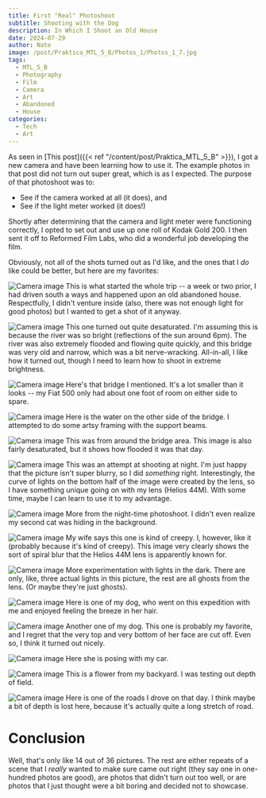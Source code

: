 ```yaml
---
title: First "Real" Photoshoot
subtitle: Shooting with the Dog
description: In Which I Shoot an Old House
date: 2024-07-29
author: Nate
image: /post/Praktica_MTL_5_B/Photos_1/Photos_1_7.jpg
tags:
  - MTL_5_B
  - Photography
  - Film
  - Camera
  - Art
  - Abandoned
  - House
categories:
  - Tech
  - Art
---
```

As seen in [This post]({{< ref "/content/post/Praktica_MTL_5_B" >}}), I got a new camera and have been learning how to use it.  The example photos in that post did not turn out super great, which is as I expected.  The purpose of that photoshoot was to: 
- See if the camera worked at all (it does), and
- See if the light meter worked (it does!)

Shortly after determining that the camera and light meter were functioning correctly, I opted to set out and use up one roll of Kodak Gold 200.  I then sent it off to Reformed Film Labs, who did a wonderful job developing the film.

Obviously, not all of the shots turned out as I'd like, and the ones that I *do* like could be better, but here are my favorites:


![Camera image](/post/Praktica_MTL_5_B/Photos_1/Photos_1_7.jpg)
This is what started the whole trip -- a week or two prior, I had driven south a ways and happened upon an old abandoned house.  Respectfully, I didn't venture inside (also, there was not enough light for good photos) but I wanted to get a shot of it anyway.

![Camera image](/post/Praktica_MTL_5_B/Photos_1/Photos_1_1.jpg)
This one turned out quite desaturated.  I'm assuming this is because the river was so bright (reflections of the sun around 6pm).  The river was also extremely flooded and flowing quite quickly, and this bridge was very old and narrow, which was a bit nerve-wracking.  All-in-all, I like how it turned out, though I need to learn how to shoot in extreme brightness.

![Camera image](/post/Praktica_MTL_5_B/Photos_1/Photos_1_2.jpg)
Here's that bridge I mentioned.  It's a lot smaller than it looks -- my Fiat 500 only had about one foot of room on either side to spare.

![Camera image](/post/Praktica_MTL_5_B/Photos_1/Photos_1_8.jpg)
Here is the water on the other side of the bridge.  I attempted to do some artsy framing with the support beams.

![Camera image](/post/Praktica_MTL_5_B/Photos_1/Photos_1_4.jpg)
This was from around the bridge area.  This image is also fairly desaturated, but it shows how flooded it was that day.

![Camera image](/post/Praktica_MTL_5_B/Photos_1/Photos_1_3.jpg)
This was an attempt at shooting at night.  I'm just happy that the picture isn't super blurry, so I did *something* right.  Interestingly, the curve of lights on the bottom half of the image were created by the lens, so I have something unique going on with my lens (Helios 44M).  With some time, maybe I can learn to use it to my advantage.

![Camera image](/post/Praktica_MTL_5_B/Photos_1/Photos_1_5.jpg)
More from the night-time photoshoot.  I didn't even realize my second cat was hiding in the background.

![Camera image](/post/Praktica_MTL_5_B/Photos_1/Photos_1_6.jpg)
My wife says this one is kind of creepy.  I, however, like it (probably because it's kind of creepy).  This image very clearly shows the sort of spiral blur that the Helios 44M lens is apparently known for.

![Camera image](/post/Praktica_MTL_5_B/Photos_1/Photos_1_9.jpg)
More experimentation with lights in the dark.  There are only, like, three actual lights in this picture, the rest are all ghosts from the lens. (Or maybe they're just ghosts).

![Camera image](/post/Praktica_MTL_5_B/Photos_1/Photos_1_10.jpg)
Here is one of my dog, who went on this expedition with me and enjoyed feeling the breeze in her hair.

![Camera image](/post/Praktica_MTL_5_B/Photos_1/Photos_1_11.jpg)
Another one of my dog.  This one is probably my favorite, and I regret that the very top and very bottom of her face are cut off.  Even so, I think it turned out nicely.

![Camera image](/post/Praktica_MTL_5_B/Photos_1/Photos_1_12.jpg)
Here she is posing with my car.

![Camera image](/post/Praktica_MTL_5_B/Photos_1/Photos_1_13.jpg)
This is a flower from my backyard. I was testing out depth of field.

![Camera image](/post/Praktica_MTL_5_B/Photos_1/Photos_1_14.jpg)
Here is one of the roads I drove on that day.  I think maybe a bit of depth is lost here, because it's actually quite a long stretch of road.

# Conclusion
Well, that's only like 14 out of 36 pictures.  The rest are either repeats of a scene that I *really* wanted to make sure came out right (they say one in one-hundred photos are good), are photos that didn't turn out too well, or are photos that I just thought were a bit boring and decided not to showcase.